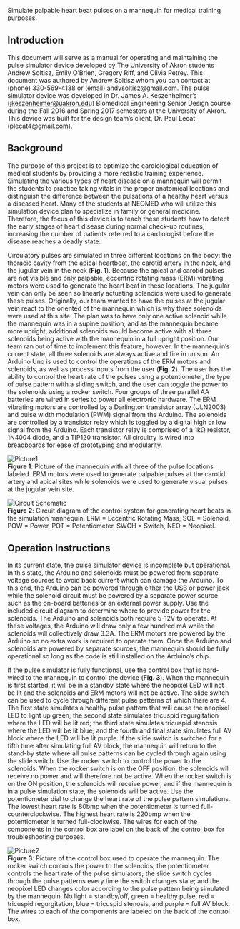Simulate palpable heart beat pulses on a mannequin for medical training purposes.  

## Introduction  
This document will serve as a manual for operating and maintaining the pulse simulator device developed by The University of Akron students Andrew Soltisz, Emily O’Brien, Gregory Riff, and Olivia Petrey. This document was authored by Andrew Soltisz whom you can contact at (phone) 330-569-4138 or (email) andysoltisz@gmail.com. The pulse simulator device was developed in Dr. James A. Keszenheimer’s (jkeszenheimer@uakron.edu) Biomedical Engineering Senior Design course during the Fall 2016 and Spring 2017 semesters at the University of Akron. This device was built for the design team’s client, Dr. Paul Lecat (plecat4@gmail.com).  

## Background  
The purpose of this project is to optimize the cardiological education of medical students by providing a more realistic training experience.  Simulating the various types of heart disease on a mannequin will permit the students to practice taking vitals in the proper anatomical locations and distinguish the difference between the pulsations of a healthy heart versus a diseased heart.  Many of the students at NEOMED who will utilize this simulation device plan to specialize in family or general medicine.  Therefore, the focus of this device is to teach these students how to detect the early stages of heart disease during normal check-up routines, increasing the number of patients referred to a cardiologist before the disease reaches a deadly state.  

Circulatory pulses are simulated in three different locations on the body: the thoracic cavity from the apical heartbeat, the carotid artery in the neck, and the jugular vein in the neck (**Fig. 1**). Because the apical and carotid pulses are not visible and only palpable, eccentric rotating mass (ERM) vibrating motors were used to generate the heart beat in these locations. The jugular vein can only be seen so linearly actuating solenoids were used to generate these pulses. Originally, our team wanted to have the pulses at the jugular vein react to the oriented of the mannequin which is why three solenoids were used at this site. The plan was to have only one active solenoid while the mannequin was in a supine position, and as the mannequin became more upright, additional solenoids would become active with all three solenoids being active with the mannequin in a full upright position. Our team ran out of time to implement this feature, however. In the mannequin’s current state, all three solenoids are always active and fire in unison. An Arduino Uno is used to control the operations of the ERM motors and solenoids, as well as process inputs from the user (**Fig. 2**). The user has the ability to control the heart rate of the pulses using a potentiometer, the type of pulse pattern with a sliding switch, and the user can toggle the power to the solenoids using a rocker switch. Four groups of three parallel AA batteries are wired in series to power all electronic hardware. The ERM vibrating motors are controlled by a Darlington transistor array (ULN2003) and pulse width modulation (PWM) signal from the Arduino. The solenoids are controlled by a transistor relay which is toggled by a digital high or low signal from the Arduino. Each transistor relay is comprised of a 1kΩ resistor, 1N4004 diode, and a TIP120 transistor. All circuitry is wired into breadboards for ease of prototyping and modularity.  

![Picture1](https://github.com/andrewsoltisz/PulseSimulator/assets/54912641/51cf041a-c82b-400c-b7eb-7ad3e8cc5530)  
**Figure 1**: Picture of the mannequin with all three of the pulse locations labeled. ERM motors were used to generate palpable pulses at the carotid artery and apical sites while solenoids were used to generate visual pulses at the jugular vein site.  

  
![Circuit Schematic](https://github.com/andrewsoltisz/PulseSimulator/assets/54912641/fc9ed34c-ca24-4293-a136-238ecf2d5792)  
**Figure 2**: Circuit diagram of the control system for generating heart beats in the simulation mannequin.  ERM = Eccentric Rotating Mass, SOL = Solenoid, POW = Power, POT = Potentiometer, SWCH = Switch, NEO = Neopixel.

## Operation Instructions  
In its current state, the pulse simulator device is incomplete but operational. In this state, the Arduino and solenoids must be powered from separate voltage sources to avoid back current which can damage the Arduino. To this end, the Arduino can be powered through either the USB or power jack while the solenoid circuit must be powered by a separate power source such as the on-board batteries or an external power supply. Use the included circuit diagram to determine where to provide power for the solenoids. The Arduino and solenoids both require 5-12V to operate. At these voltages, the Arduino will draw only a few hundred mA while the solenoids will collectively draw 3.3A. The ERM motors are powered by the Arduino so no extra work is required to operate them. Once the Arduino and solenoids are powered by separate sources, the mannequin should be fully operational so long as the code is still installed on the Arduino’s chip. 

If the pulse simulator is fully functional, use the control box that is hard-wired to the mannequin to control the device (**Fig. 3**). When the mannequin is first started, it will be in a standby state where the neopixel LED will not be lit and the solenoids and ERM motors will not be active. The slide switch can be used to cycle through different pulse patterns of which there are 4. The first state simulates a healthy pulse pattern that will cause the neopixel LED to light up green; the second state simulates tricuspid regurgitation where the LED will be lit red; the third state simulates tricuspid stenosis where the LED will be lit blue; and the fourth and final state simulates full AV block where the LED will be lit purple. If the slide switch is switched for a fifth time after simulating full AV block, the mannequin will return to the stand-by state where all pulse patterns can be cycled through again using the slide switch. Use the rocker switch to control the power to the solenoids. When the rocker switch is on the OFF position, the solenoids will receive no power and will therefore not be active. When the rocker switch is on the ON position, the solenoids will receive power, and if the mannequin is in a pulse simulation state, the solenoids will be active. Use the potentiometer dial to change the heart rate of the pulse pattern simulations. The lowest heart rate is 80bmp when the potentiometer is turned full-counterclockwise. The highest heart rate is 220bmp when the potentiometer is turned full-clockwise. The wires for each of the components in the control box are label on the back of the control box for troubleshooting purposes.  

![Picture2](https://github.com/andrewsoltisz/PulseSimulator/assets/54912641/458377d6-d04e-4432-85ae-6bc10c26ab5d)  
**Figure 3**: Picture of the control box used to operate the mannequin. The rocker switch controls the power to the solenoids; the potentiometer controls the heart rate of the pulse simulators; the slide switch cycles through the pulse patterns every time the switch changes state; and the neopixel LED changes color according to the pulse pattern being simulated by the mannequin. No light = standby/off, green = healthy pulse, red = tricuspid regurgitation, blue = tricuspid stenosis, and purple = full AV block. The wires to each of the components are labeled on the back of the control box.

